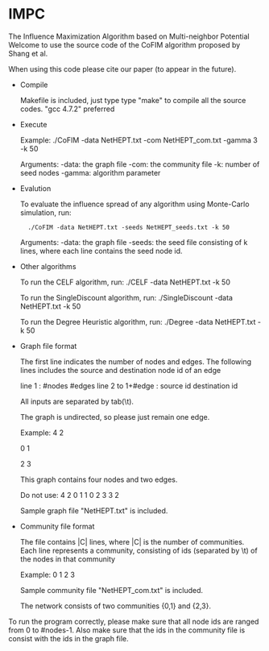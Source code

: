 # IMPC
The Influence Maximization Algorithm based on Multi-neighbor Potential
Welcome to use the source code of the CoFIM algorithm proposed by Shang et al.

When using this code please cite our paper (to appear in the future).


- Compile

	Makefile is included, just type type "make" to compile all the source codes.
	"gcc 4.7.2" preferred


- Execute

	Example:
		./CoFIM -data NetHEPT.txt -com NetHEPT_com.txt -gamma 3 -k 50

	Arguments:
		-data:
			the graph file
		-com:
			the community file
		-k:
			number of seed nodes
		-gamma:
			algorithm parameter


- Evalution

	To evaluate the influence spread of any algorithm using Monte-Carlo simulation, run:

		./CoFIM -data NetHEPT.txt -seeds NetHEPT_seeds.txt -k 50
	
	Arguments:
		-data:
			the graph file
		-seeds:
			the seed file consisting of k lines, where each line contains the seed node id.


- Other algorithms

	To run the CELF algorithm, run:
		./CELF -data NetHEPT.txt -k 50

	To run the SingleDiscount algorithm, run:
		./SingleDiscount -data NetHEPT.txt -k 50

	To run the Degree Heuristic algorithm, run:
		./Degree -data NetHEPT.txt -k 50


- Graph file format

	The first line indicates the number of nodes and edges.
	The following lines includes the source and destination node id of an edge

	line 1 : #nodes	#edges
	line 2 to 1+#edge : source id	destination id

	All inputs are separated by tab(\t).

	The graph is undirected, so please just remain one edge.

	Example:
	4	2
	
	0	1
	
	2	3

	This graph contains four nodes and two edges. 

	Do not use:
	4	2
	0	1
	1	0
	2	3
	3	2

	Sample graph file "NetHEPT.txt" is included.


- Community file format

	The file contains |C| lines, where |C| is the number of communities. 
	Each line represents a community, consisting of ids (separated by \t) of the nodes in that community

	Example:
	0	1
	2	3

	Sample community file "NetHEPT_com.txt" is included.

	The network consists of two communities {0,1} and {2,3}.

To run the program correctly, please make sure that all node ids are ranged from 0 to #nodes-1.
Also make sure that the ids in the community file is consist with the ids in the graph file.
